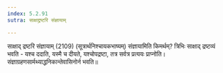 ```yaml
---
index: 5.2.91
sutra: साक्षाद्द्रष्टरि संज्ञायाम्

---
```

साक्षाद् द्रष्टरि संज्ञायाम् (2109) (सूत्रार्थनिश्चायकभाष्यम्) संज्ञायामिति किमर्थम्? त्रिभिः साक्षाद् द्रष्टव्यं भवति - यश्च ददाति, यस्मै च दीयते, यश्चोपद्रष्टा, तत्र सर्वत्र प्रत्ययः प्राप्नोति। संज्ञाग्रहणसार्मथ्याद्धनिकान्तेवासिनोर्न भवति॥